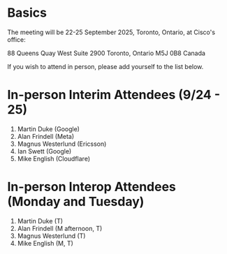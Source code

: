 # Basics

The meeting will be 22-25 September 2025, Toronto, Ontario, at Cisco's office:

88 Queens Quay West​
Suite 2900​
Toronto, Ontario M5J 0B8​
Canada

If you wish to attend in person, please add yourself to the list below.

# In-person Interim Attendees (9/24 - 25)

1. Martin Duke (Google)
2. Alan Frindell (Meta)
3. Magnus Westerlund (Ericsson)
4. Ian Swett (Google)
5. Mike English (Cloudflare)

# In-person Interop Attendees (Monday and Tuesday)

1. Martin Duke (T)
2. Alan Frindell (M afternoon, T)
3. Magnus Westerlund (T)
4. Mike English (M, T)
